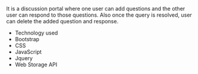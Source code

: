It is a discussion portal where one user can add questions and the other user can respond to those questions. Also once the query is resolved, user can delete the added question and response.

* Technology used
* Bootstrap
* CSS
* JavaScript
* Jquery
* Web Storage API
